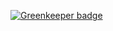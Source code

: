 
[![Greenkeeper badge](https://badges.greenkeeper.io/GregBrimble/habichat.svg)](https://greenkeeper.io/)
